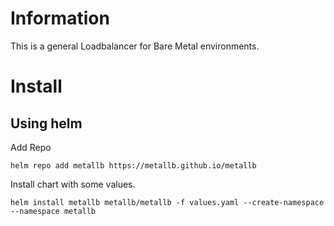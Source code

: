 # Information
This is a general Loadbalancer for Bare Metal environments.

# Install

## Using helm

Add Repo

```shell
helm repo add metallb https://metallb.github.io/metallb
```

Install chart with some values.

```shell
helm install metallb metallb/metallb -f values.yaml --create-namespace --namespace metallb
```

